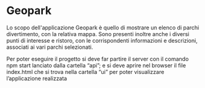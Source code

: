 # Geopark
Lo scopo dell'applicazione Geopark è quello di mostrare un elenco di parchi divertimento, con la relativa mappa. Sono presenti inoltre anche i diversi punti di interesse e ristoro, con le corrispondenti informazioni e descrizioni, associati ai vari parchi selezionati. 

Per poter eseguire il progetto si deve far partire il server con il comando npm start lanciato dalla cartella “api”; e si deve aprire nel browser il file index.html che si trova nella cartella “ui” per poter visualizzare l’applicazione realizzata
